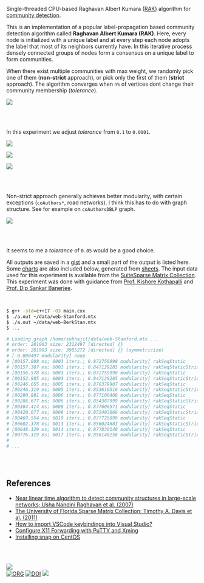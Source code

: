 Single-threaded CPU-based Raghavan Albert Kumara ([RAK]) algorithm for
[community detection].

This is an implementation of a popular label-propagation based community
detection algorithm called **Raghavan Albert Kumara (RAK)**. Here, every node is
initialized with a unique label and at every step each node adopts the label
that most of its neighbors currently have. In this iterative process densely
connected groups of nodes form a consensus on a unique label to form
communities.

When there exist multiple communities with max weight, we randomly pick one of
them (**non-strict** approach), or pick only the first of them (**strict** approach).
The algorithm converges when `n%` of vertices dont change their community
membership (*tolerance*).

[![](https://i.imgur.com/g6Zn58k.png)][sheetp]

<br>
<br>

In this experiment we adjust *tolerance* from `0.1` to `0.0001`.

[![](https://i.imgur.com/gv2JJPn.png)][sheetp]

[![](https://i.imgur.com/smaaCf0.png)][sheetp]

[![](https://i.imgur.com/XzQmY14.png)][sheetp]

<br>
<br>

Non-strict approach generally achieves better modularity, with certain
exceptions (`coAuthors*`, road networks). I think this has to do with graph
structure. See for example on `coAuthorsDBLP` graph.

[![](https://i.imgur.com/YrmCLil.png)][sheetp]

<br>
<br>

It seems to me a *tolerance* of `0.05` would be a good choice.

All outputs are saved in a [gist] and a small part of the output is listed here.
Some [charts] are also included below, generated from [sheets]. The input data
used for this experiment is available from the [SuiteSparse Matrix Collection].
This experiment was done with guidance from [Prof. Kishore Kothapalli] and
[Prof. Dip Sankar Banerjee].


[RAK]: https://arxiv.org/abs/0709.2938
[community detection]: https://en.wikipedia.org/wiki/Community_search
[Prof. Dip Sankar Banerjee]: https://sites.google.com/site/dipsankarban/
[Prof. Kishore Kothapalli]: https://faculty.iiit.ac.in/~kkishore/
[SuiteSparse Matrix Collection]: https://sparse.tamu.edu

<br>

```bash
$ g++ -std=c++17 -O3 main.cxx
$ ./a.out ~/data/web-Stanford.mtx
$ ./a.out ~/data/web-BerkStan.mtx
$ ...

# Loading graph /home/subhajit/data/web-Stanford.mtx ...
# order: 281903 size: 2312497 [directed] {}
# order: 281903 size: 3985272 [directed] {} (symmetricize)
# [-0.000497 modularity] noop
# [00157.008 ms; 0003 iters.; 0.872759998 modularity] rakSeqStatic       {tolerance=1e-01}
# [00157.307 ms; 0003 iters.; 0.847129285 modularity] rakSeqStaticStrict {tolerance=1e-01}
# [00156.578 ms; 0003 iters.; 0.872759998 modularity] rakSeqStatic       {tolerance=5e-02}
# [00152.985 ms; 0003 iters.; 0.847129285 modularity] rakSeqStaticStrict {tolerance=5e-02}
# [00246.655 ms; 0005 iters.; 0.876379907 modularity] rakSeqStatic       {tolerance=1e-02}
# [00246.319 ms; 0005 iters.; 0.853610516 modularity] rakSeqStaticStrict {tolerance=1e-02}
# [00290.881 ms; 0006 iters.; 0.877100408 modularity] rakSeqStatic       {tolerance=5e-03}
# [00286.677 ms; 0006 iters.; 0.854387999 modularity] rakSeqStaticStrict {tolerance=5e-03}
# [00384.414 ms; 0008 iters.; 0.877606571 modularity] rakSeqStatic       {tolerance=1e-03}
# [00420.077 ms; 0009 iters.; 0.855403066 modularity] rakSeqStaticStrict {tolerance=1e-03}
# [00469.554 ms; 0010 iters.; 0.877725899 modularity] rakSeqStatic       {tolerance=5e-04}
# [00602.378 ms; 0013 iters.; 0.856024683 modularity] rakSeqStaticStrict {tolerance=5e-04}
# [00648.129 ms; 0014 iters.; 0.877830148 modularity] rakSeqStatic       {tolerance=1e-04}
# [00776.319 ms; 0017 iters.; 0.856140256 modularity] rakSeqStaticStrict {tolerance=1e-04}
#
# ...
```

<br>
<br>


## References

- [Near linear time algorithm to detect community structures in large-scale networks; Usha Nandini Raghavan et al. (2007)](https://arxiv.org/abs/0709.2938)
- [The University of Florida Sparse Matrix Collection; Timothy A. Davis et al. (2011)](https://doi.org/10.1145/2049662.2049663)
- [How to import VSCode keybindings into Visual Studio?](https://stackoverflow.com/a/62417446/1413259)
- [Configure X11 Forwarding with PuTTY and Xming](https://www.centlinux.com/2019/01/configure-x11-forwarding-putty-xming-windows.html)
- [Installing snap on CentOS](https://snapcraft.io/docs/installing-snap-on-centos)

<br>
<br>


[![](https://i.imgur.com/oIHCg7z.jpg)](https://www.youtube.com/watch?v=N68Lha2Wa6U)<br>
[![ORG](https://img.shields.io/badge/org-puzzlef-green?logo=Org)](https://puzzlef.github.io)
[![DOI](https://zenodo.org/badge/561316746.svg)](https://zenodo.org/badge/latestdoi/561316746)
![](https://ga-beacon.deno.dev/G-KD28SG54JQ:hbAybl6nQFOtmVxW4if3xw/github.com/puzzlef/rak-communities)

[gist]: https://gist.github.com/wolfram77/0ecfd0796a5fc8ee1c42bcb77b696aec
[charts]: https://imgur.com/a/YHySiIn
[sheets]: https://docs.google.com/spreadsheets/d/1UR7ZCDYA6Ed7Yi66IVpAQujChAiKOUbz2YH6urzQWhw/edit?usp=sharing
[sheetp]: https://docs.google.com/spreadsheets/d/e/2PACX-1vS8-QCUgT6zNRygu6hYNt2rPU2cZXvFr3Mr31OPa3bLOEJ2mEzbwSBOrI-DyyOML_Lc6FiPkbneL-yk/pubhtml
